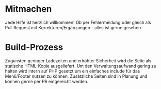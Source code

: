 # Mitmachen #
Jede Hilfe ist herzlich willkommen! Ob per Fehlermeldung oder gleich als Pull Request mit Korrekturen/Ergänzungen - alles ist gerne gesehen.

# Build-Prozess #
Zugunsten geringer Ladezeiten und erhöhter Sicherheit wird die Seite als statische HTML-Kopie ausgeliefert. Um den Verwaltungsaufwand gering zu halten wird intern auf PHP gesetzt um ein einfaches include für das Menü/Footer nutzen zu können. Zusätzliche Seiten sind in Planung und können gerne per PR eingereicht werden.
